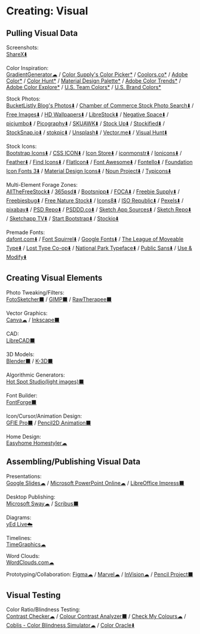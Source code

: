 # Creating: Visual

## Pulling Visual Data

Screenshots:  
  [ShareX⬇️](https://getsharex.com/)
  
Color Inspiration:  
  [GradientGenerator☁](https://gradientgenerator.com/) / 
  [Color Supply's Color Picker*](https://colorsupplyyy.com/app) / 
  [Coolors.co*](https://coolors.co/browser/latest/1) / 
  [Adobe Color*](https://color.adobe.com) / 
  [Color Hunt*](https://colorhunt.co/) / 
  [Material Design Palette*](https://www.materialpalette.com/) / 
  [Adobe Color Trends*](https://color.adobe.com/trends) / 
  [Adobe Color Explore*](https://color.adobe.com/explore/most-popular/?time=all) / 
  [U.S. Team Colors*](https://usteamcolors.com/) / 
  [U.S. Brand Colors*](https://usbrandcolors.com/)
  
Stock Photos:  
  [BucketListly Blog's Photos⬇️](https://www.bucketlistly.blog/photos/) / 
  [Chamber of Commerce Stock Photo Search⬇️](https://www.chamberofcommerce.org/findaphoto/) / 
  [Free Images⬇️](https://www.freeimages.com/) / 
  [HD Wallpapers⬇️](https://uhdwallpapers.org/) / 
  [LibreStock⬇️](https://librestock.com/) / 
  [Negative Space⬇️](https://negativespace.co/) / 
  [picjumbo⬇️](https://picjumbo.com/) / 
  [Picography⬇️](https://picography.co) / 
  [SKUAWK⬇️](http://skuawk.com/) / 
  [Stock Up⬇️](https://www.sitebuilderreport.com/stock-up/) / 
  [Stockified⬇️](https://www.stockified.com/) / 
  [StockSnap.io⬇️](https://stocksnap.io/) / 
  [stokpic⬇️](https://stokpic.com/) / 
  [Unsplash⬇️](https://unsplash.com/) / 
  [Vector.me⬇️](https://vector.me/) / 
  [Visual Hunt⬇️](https://visualhunt.com/)
  
Stock Icons:  
  [Bootstrap Icons⬇️](http://www.bootstrapicons.com/) / 
  [CSS ICON⬇️](https://cssicon.space) / 
  [Icon Store⬇️](https://iconstore.co/) / 
  [iconmonstr⬇️](https://iconmonstr.com/) / 
  [Ionicons⬇️](https://ionicons.com/) / 
  [Feather⬇️](https://feathericons.com/) / 
  [Find Icons⬇️](https://findicons.com/) / 
  [FlatIcon⬇️](https://www.flaticon.com/) / 
  [Font Awesome⬇️](https://fontawesome.com/icons?d=gallery&m=free) / 
  [Fontello⬇️](http://fontello.com/) / 
  [Foundation Icon Fonts 3⬇️](https://zurb.com/playground/foundation-icon-fonts-3) / 
  [Material Design Icons⬇️](https://www.materialpalette.com/icons) / 
  [Noun Project⬇️](https://thenounproject.com/) / 
  [Typicons⬇️](https://www.s-ings.com/typicons/)
  
Multi-Element Forage Zones:  
  [AllTheFreeStock⬇️](https://allthefreestock.com/) / 
  [365psd⬇️](https://365psd.com/) / 
  [Bootsnipp⬇️](https://bootsnipp.com/) / 
  [FOCA⬇️](https://https://focastock.com/) / 
  [Freebie Supply⬇️](https://freebiesupply.com/) / 
  [Freebiesbug⬇️](https://freebiesbug.com/) / 
  [Free Nature Stock⬇️](https://freenaturestock.com/) / 
  [Icons8⬇️](https://icons8.com/) / 
  [ISO Republic⬇️](https://isorepublic.com/) / 
  [Pexels⬇️](https://www.pexels.com/) / 
  [pixabay⬇️](https://pixabay.com/) / 
  [PSD Repo⬇️](https://psdrepo.com/) / 
  [PSDDD.co⬇️](https://psddd.co/) / 
  [Sketch App Sources⬇️](http://www.sketchappsources.com/) / 
  [Sketch Repo⬇️](https://sketchrepo.com/) / 
  [Sketchapp TV⬇️](http://sketchapp.tv/) / 
  [Start Bootstrap⬇️](https://startbootstrap.com/) / 
  [Stockio⬇️](https://www.stockio.com/)
  
Premade Fonts:  
  [dafont.com⬇️](https://www.dafont.com/) / 
  [Font Squirrel⬇️](https://www.fontsquirrel.com/) / 
  [Google Fonts⬇️](https://fonts.google.com/) / 
  [The League of Moveable Type⬇️](https://www.theleagueofmoveabletype.com/) / 
  [Lost Type Co-op⬇️](http://www.losttype.com/browse/) / 
  [National Park Typeface⬇️](https://nationalparktypeface.com/) / 
  [Public Sans⬇️](https://public-sans.digital.gov/) / 
  [Use & Modify⬇️](http://usemodify.com/)
  
## Creating Visual Elements

Photo Tweaking/Filters:  
  [FotoSketcher⬛](https://fotosketcher.com/) / 
  [GIMP⬛](https://www.gimp.org/) / 
  [RawTherapee⬛](http://www.rawtherapee.com/)
  
Vector Graphics:  
  [Canva☁](https://www.canva.com/) / 
  [Inkscape⬛](https://inkscape.org/)
  
CAD:  
  [LibreCAD⬛](https://librecad.org/)
  
3D Models:  
  [Blender⬛](https://www.blender.org/) / 
  [K-3D⬛](http://www.k-3d.org/)
  
Algorithmic Generators:  
  [Hot Spot Studio(light images)⬛](https://www.rlvision.com/spots/about.php)
  
Font Builder:  
  [FontForge⬛](https://fontforge.github.io/)
  
Icon/Cursor/Animation Design:  
  [GFIE Pro⬛](http://greenfishsoftware.org/) / 
  [Pencil2D Animation⬛](https://www.pencil2d.org/)
  
Home Design:  
  [Easyhome Homestyler☁](https://www.homestyler.com)
  
## Assembling/Publishing Visual Data

Presentations:  
  [Google Slides☁](https://slides.google.com) / 
  [Microsoft PowerPoint Online☁](https://office.live.com/start/PowerPoint.aspx) / 
  [LibreOffice Impress⬛](https://www.libreoffice.org/)
  
Desktop Publishing:  
  [Microsoft Sway☁](https://sway.office.com) / 
  [Scribus⬛](https://www.scribus.net/)
  
Diagrams:  
  [yEd Live☁️](https://www.yworks.com/yed-live/)
  
Timelines:  
  [TimeGraphics☁](https://time.graphics/)
  
Word Clouds:  
  [WordClouds.com☁](https://www.wordclouds.com/)
  
Prototyping/Collaboration:
  [Figma☁](https://www.figma.com/) / 
  [Marvel☁](https://marvelapp.com/) / 
  [InVision☁](https://www.invisionapp.com/) / 
  [Pencil Project⬛](https://pencil.evolus.vn/)
  
## Visual Testing

Color Ratio/Blindness Testing:  
  [Contrast Checker☁](https://webaim.org/resources/contrastchecker/) / 
  [Colour Contrast Analyzer⬛](https://developer.paciellogroup.com/resources/contrastanalyser/) / 
  [Check My Colours☁](http://www.checkmycolours.com/) / 
  [Coblis - Color Blindness Simulator☁](https://www.color-blindness.com/coblis-color-blindness-simulator/) / 
  [Color Oracle⬇️](https://colororacle.org/)

